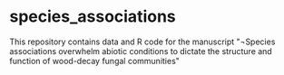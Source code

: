 # species_associations
This repository contains data and R code for the manuscript "¬Species associations overwhelm abiotic conditions to dictate the structure and function of wood-decay fungal communities"

